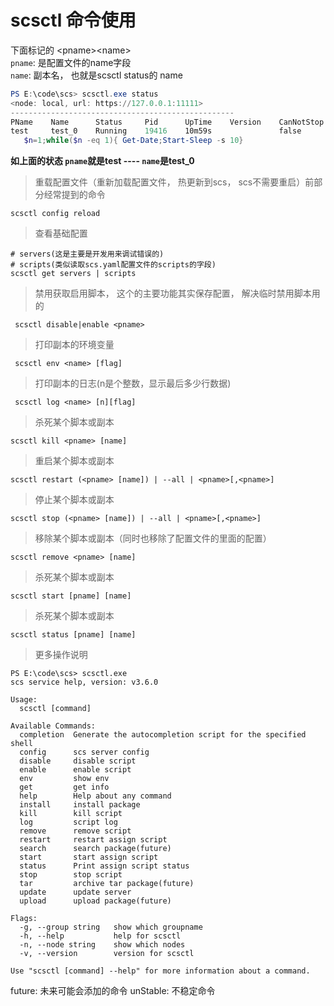 # scsctl 命令使用

下面标记的 \<pname\>\<name\>  
`pname`:  是配置文件的name字段  
`name`:   副本名， 也就是scsctl status的 name  
```powershell
PS E:\code\scs> scsctl.exe status
<node: local, url: https://127.0.0.1:11111>
--------------------------------------------------
PName    Name      Status     Pid      UpTime    Version    CanNotStop  Failed    Disable   CPU       MEM(kb)   Command
test     test_0    Running    19416    10m59s               false       0         false     0.08      69504  
   $n=1;while($n -eq 1){ Get-Date;Start-Sleep -s 10}
```
**如上面的状态  `pname`就是test ---- `name`是test_0**

> 重载配置文件（重新加载配置文件， 热更新到scs， scs不需要重启）前部分经常提到的命令
```
scsctl config reload
```

> 查看基础配置

```
# servers(这是主要是开发用来调试错误的)
# scripts(类似读取scs.yaml配置文件的scripts的字段)
scsctl get servers | scripts
```

> 禁用获取启用脚本， 这个的主要功能其实保存配置， 解决临时禁用脚本用的

```
 scsctl disable|enable <pname>
```

> 打印副本的环境变量

```
 scsctl env <name> [flag]
```

> 打印副本的日志(n是个整数，显示最后多少行数据)

```
 scsctl log <name> [n][flag]
```

> 杀死某个脚本或副本

```
scsctl kill <pname> [name]
```


> 重启某个脚本或副本

```
scsctl restart (<pname> [name]) | --all | <pname>[,<pname>]
```


> 停止某个脚本或副本

```
scsctl stop (<pname> [name]) | --all | <pname>[,<pname>]
```

> 移除某个脚本或副本（同时也移除了配置文件的里面的配置）

```
scsctl remove <pname> [name]
```


> 杀死某个脚本或副本

```
scsctl start [pname] [name]
```


> 杀死某个脚本或副本

```
scsctl status [pname] [name]
```

> 更多操作说明
```
PS E:\code\scs> scsctl.exe
scs service help, version: v3.6.0

Usage:
  scsctl [command]

Available Commands:
  completion  Generate the autocompletion script for the specified shell
  config      scs server config
  disable     disable script
  enable      enable script
  env         show env
  get         get info
  help        Help about any command
  install     install package
  kill        kill script
  log         script log
  remove      remove script
  restart     restart assign script
  search      search package(future)
  start       start assign script
  status      Print assign script status
  stop        stop script
  tar         archive tar package(future)
  update      update server
  upload      upload package(future)

Flags:
  -g, --group string   show which groupname
  -h, --help           help for scsctl
  -n, --node string    show which nodes
  -v, --version        version for scsctl

Use "scsctl [command] --help" for more information about a command.
```

future: 未来可能会添加的命令
unStable: 不稳定命令